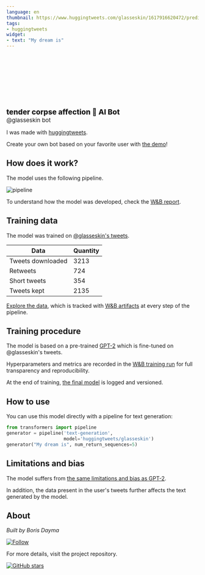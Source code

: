 ```yaml
---
language: en
thumbnail: https://www.huggingtweets.com/glasseskin/1617916620472/predictions.png
tags:
- huggingtweets
widget:
- text: "My dream is"
---
```


<div>
<div style="width: 132px; height:132px; border-radius: 50%; background-size: cover; background-image: url('https://pbs.twimg.com/profile_images/1319042424560361474/4EzvOdbO_400x400.jpg')">
</div>
<div style="margin-top: 8px; font-size: 19px; font-weight: 800">tender corpse affection 🤖 AI Bot </div>
<div style="font-size: 15px">@glasseskin bot</div>
</div>

I was made with [huggingtweets](https://github.com/borisdayma/huggingtweets).

Create your own bot based on your favorite user with [the demo](https://colab.research.google.com/github/borisdayma/huggingtweets/blob/master/huggingtweets-demo.ipynb)!

## How does it work?

The model uses the following pipeline.

![pipeline](https://github.com/borisdayma/huggingtweets/blob/master/img/pipeline.png?raw=true)

To understand how the model was developed, check the [W&B report](https://wandb.ai/wandb/huggingtweets/reports/HuggingTweets-Train-a-Model-to-Generate-Tweets--VmlldzoxMTY5MjI).

## Training data

The model was trained on [@glasseskin's tweets](https://twitter.com/glasseskin).

| Data | Quantity |
| --- | --- |
| Tweets downloaded | 3213 |
| Retweets | 724 |
| Short tweets | 354 |
| Tweets kept | 2135 |

[Explore the data](https://wandb.ai/wandb/huggingtweets/runs/2e8tgnhf/artifacts), which is tracked with [W&B artifacts](https://docs.wandb.com/artifacts) at every step of the pipeline.

## Training procedure

The model is based on a pre-trained [GPT-2](https://huggingface.co/gpt2) which is fine-tuned on @glasseskin's tweets.

Hyperparameters and metrics are recorded in the [W&B training run](https://wandb.ai/wandb/huggingtweets/runs/198cfuf1) for full transparency and reproducibility.

At the end of training, [the final model](https://wandb.ai/wandb/huggingtweets/runs/198cfuf1/artifacts) is logged and versioned.

## How to use

You can use this model directly with a pipeline for text generation:

```python
from transformers import pipeline
generator = pipeline('text-generation',
                     model='huggingtweets/glasseskin')
generator("My dream is", num_return_sequences=5)
```

## Limitations and bias

The model suffers from [the same limitations and bias as GPT-2](https://huggingface.co/gpt2#limitations-and-bias).

In addition, the data present in the user's tweets further affects the text generated by the model.

## About

*Built by Boris Dayma*

[![Follow](https://img.shields.io/twitter/follow/borisdayma?style=social)](https://twitter.com/intent/follow?screen_name=borisdayma)

For more details, visit the project repository.

[![GitHub stars](https://img.shields.io/github/stars/borisdayma/huggingtweets?style=social)](https://github.com/borisdayma/huggingtweets)
